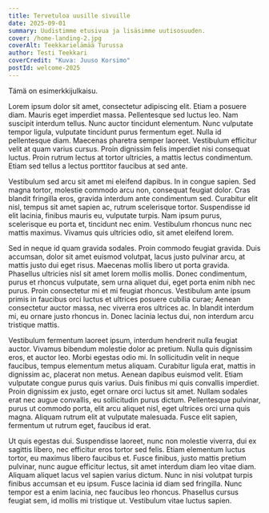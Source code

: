```yaml
---
title: Tervetuloa uusille sivuille
date: 2025-09-01
summary: Uudistimme etusivua ja lisäsimme uutisosuuden.
cover: /home-landing-2.jpg
coverAlt: Teekkarielämää Turussa
author: Testi Teekkari
coverCredit: "Kuva: Juuso Korsimo"
postId: welcome-2025
---
```



Tämä on esimerkkijulkaisu.

Lorem ipsum dolor sit amet, consectetur adipiscing elit. Etiam a posuere diam. Mauris eget imperdiet massa. Pellentesque
sed luctus leo. Nam suscipit interdum tellus. Nunc auctor tincidunt elementum. Nunc vulputate tempor ligula, vulputate
tincidunt purus fermentum eget. Nulla id pellentesque diam. Maecenas pharetra semper laoreet. Vestibulum efficitur velit
at quam varius cursus. Proin dignissim felis imperdiet nisi consequat luctus. Proin rutrum lectus at tortor ultricies, a
mattis lectus condimentum. Etiam sed tellus a lectus porttitor faucibus at sed ante.


Vestibulum sed arcu sit amet mi eleifend dapibus. In in congue sapien. Sed magna tortor, molestie commodo arcu non,
consequat feugiat dolor. Cras blandit fringilla eros, gravida interdum ante condimentum sed. Curabitur elit nisl, tempus
sit amet sapien ac, rutrum scelerisque tortor. Suspendisse id elit lacinia, finibus mauris eu, vulputate turpis. Nam
ipsum purus, scelerisque eu porta et, tincidunt nec enim. Vestibulum rhoncus nunc nec mattis maximus. Vivamus quis
ultricies odio, sit amet eleifend lorem.


Sed in neque id quam gravida sodales. Proin commodo feugiat gravida. Duis accumsan, dolor sit amet euismod volutpat,
lacus justo pulvinar arcu, at mattis justo dui eget risus. Maecenas mollis libero ut porta gravida. Phasellus ultricies
nisl sit amet lorem mollis mollis. Donec condimentum, purus et rhoncus vulputate, sem urna aliquet dui, eget porta enim
nibh nec purus. Proin consectetur mi et mi feugiat rhoncus. Vestibulum ante ipsum primis in faucibus orci luctus et
ultrices posuere cubilia curae; Aenean consectetur auctor massa, nec viverra eros ultrices ac. In blandit interdum mi,
eu ornare justo rhoncus in. Donec lacinia lectus dui, non interdum arcu tristique mattis.


Vestibulum fermentum laoreet ipsum, interdum hendrerit nulla feugiat auctor. Vivamus bibendum molestie dolor ac pretium.
Nulla quis dignissim eros, et auctor leo. Morbi egestas odio mi. In sollicitudin velit in neque faucibus, tempus
elementum metus aliquam. Curabitur ligula erat, mattis in dignissim ac, placerat non metus. Aenean dapibus euismod
velit. Etiam vulputate congue purus quis varius. Duis finibus mi quis convallis imperdiet. Proin dignissim ex justo,
eget ornare orci luctus sit amet. Nullam sodales erat nec augue convallis, eu sollicitudin purus dictum. Pellentesque
pulvinar, purus ut commodo porta, elit arcu aliquet nisl, eget ultrices orci urna quis magna. Aliquam rutrum elit at
vulputate malesuada. Fusce elit sapien, fermentum ut rutrum eget, faucibus id erat.


Ut quis egestas dui. Suspendisse laoreet, nunc non molestie viverra, dui ex sagittis libero, nec efficitur eros tortor
sed felis. Etiam elementum luctus tortor, eu maximus libero faucibus et. Fusce finibus, justo mattis pretium pulvinar,
nunc augue efficitur lectus, sit amet interdum diam leo vitae diam. Aliquam aliquet lacus vel sapien varius dictum. Nunc
in nisi volutpat turpis finibus accumsan et eu ipsum. Fusce lacinia id diam sed fringilla. Nunc tempor est a enim
lacinia, nec faucibus leo rhoncus. Phasellus cursus feugiat sem, id mollis mi tristique ut. Vestibulum vitae luctus
sapien. 